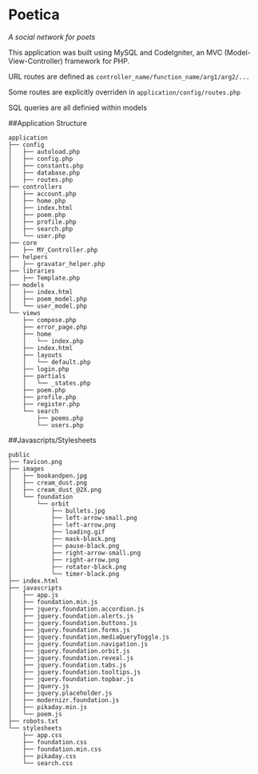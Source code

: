 Poetica
======

_A social network for poets_

This application was built using MySQL and CodeIgniter, an MVC
(Model-View-Controller) framework for PHP.

URL routes are defined as `controller_name/function_name/arg1/arg2/...`

Some routes are explicitly overriden in `application/config/routes.php`

SQL queries are all definied within models


##Application Structure
```
application
├── config
│   ├── autoload.php
│   ├── config.php
│   ├── constants.php
│   ├── database.php
│   ├── routes.php
├── controllers
│   ├── account.php
│   ├── home.php
│   ├── index.html
│   ├── poem.php
│   ├── profile.php
│   ├── search.php
│   └── user.php
├── core
│   ├── MY_Controller.php
├── helpers
│   ├── gravatar_helper.php
├── libraries
│   ├── Template.php
├── models
│   ├── index.html
│   ├── poem_model.php
│   └── user_model.php
└── views
    ├── compose.php
    ├── error_page.php
    ├── home
    │   └── index.php
    ├── index.html
    ├── layouts
    │   └── default.php
    ├── login.php
    ├── partials
    │   └── _states.php
    ├── poem.php
    ├── profile.php
    ├── register.php
    └── search
        ├── poems.php
        └── users.php

```

##Javascripts/Stylesheets
```
public
├── favicon.png
├── images
│   ├── bookandpen.jpg
│   ├── cream_dust.png
│   ├── cream_dust_@2X.png
│   └── foundation
│       └── orbit
│           ├── bullets.jpg
│           ├── left-arrow-small.png
│           ├── left-arrow.png
│           ├── loading.gif
│           ├── mask-black.png
│           ├── pause-black.png
│           ├── right-arrow-small.png
│           ├── right-arrow.png
│           ├── rotator-black.png
│           └── timer-black.png
├── index.html
├── javascripts
│   ├── app.js
│   ├── foundation.min.js
│   ├── jquery.foundation.accordion.js
│   ├── jquery.foundation.alerts.js
│   ├── jquery.foundation.buttons.js
│   ├── jquery.foundation.forms.js
│   ├── jquery.foundation.mediaQueryToggle.js
│   ├── jquery.foundation.navigation.js
│   ├── jquery.foundation.orbit.js
│   ├── jquery.foundation.reveal.js
│   ├── jquery.foundation.tabs.js
│   ├── jquery.foundation.tooltips.js
│   ├── jquery.foundation.topbar.js
│   ├── jquery.js
│   ├── jquery.placeholder.js
│   ├── modernizr.foundation.js
│   ├── pikaday.min.js
│   └── poem.js
├── robots.txt
└── stylesheets
    ├── app.css
    ├── foundation.css
    ├── foundation.min.css
    ├── pikaday.css
    └── search.css

```

